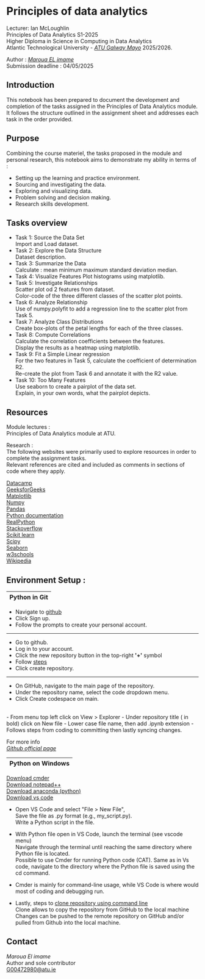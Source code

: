 # Principles of data analytics

Lecturer: Ian McLoughlin  
Principles of Data Analytics S1-2025  
Higher Diploma in Science in Computing in Data Analytics  
Atlantic Technological University - *[ATU Galway Mayo](https://www.atu.ie/)* 2025/2026.

Author : *[Maroua EL imame ](https://github.com/Maroua-El-Imame)*  
Submission deadline : 04/05/2025  

## Introduction

This notebook has been prepared to document the development and completion of the tasks assigned in the Principles of Data Analytics module.  
It follows the structure outlined in the assignment sheet and addresses each task in the order provided. 

## Purpose

Combining the course materiel, the tasks proposed in the module and personal research, this notebook aims to demonstrate my ability in terms of :

- Setting up the learning and practice environment.
- Sourcing and investigating the data.
- Exploring and visualizing data.
- Problem solving and decision making.
- Research skills development. 


## Tasks overview

*   Task 1: Source the Data Set   
    Import and Load dataset.  
*   Task 2: Explore the Data Structure   
    Dataset description.  
* Task 3: Summarize the Data  
    Calculate : mean minimum maximum standard deviation median.  
* Task 4: Visualize Features 
    Plot histograms using matplotlib.  
*   Task 5: Investigate Relationships   
    Scatter plot od 2 features from dataset.  
    Color-code of the three different classes of the scatter plot points.   
*   Task 6: Analyze Relationship  
    Use of numpy.polyfit to add a regression line to the scatter plot from Task 5.  
*   Task 7: Analyze Class Distributions  
    Create box-plots of the petal lengths for each of the three classes.    
*   Task 8: Compute Correlations    
    Calculate the correlation coefficients between the features.  
    Display the results as a heatmap using matplotlib.   
*   Task 9: Fit a Simple Linear regression  
    For the two features in Task 5, calculate the coefficient of determination R2.  
    Re-create the plot from Task 6 and annotate it with the R2 value.   
*   Task 10: Too Many Features  
    Use seaborn to create a pairplot of the data set.  
    Explain, in your own words, what the pairplot depicts.  

## Resources 

Module lectures :   
Principles of Data Analytics module at ATU.     

Research :  
The following websites were primarily used to explore resources in order to complete the assignment tasks.  
Relevant references are cited and included as comments in sections of code where they apply.

[Datacamp](https://app.datacamp.com/)  
[GeeksforGeeks](https://www.geeksforgeeks.org/)  
[Matplotlib](https://matplotlib.org/stable/api//)  
[Numpy](https://numpy.org/doc/stable/user/index.html/)  
[Pandas](https://pandas.pydata.org/docs/reference/index.html/)  
[Python documentation](https://docs.python.org/3/)  
[RealPython](https://realpython.com/)  
[Stackoverflow](https://stackoverflow.com/questions)  
[Scikit learn](https://scikit-learn.org/stable/index.html/)  
[Scipy](https://docs.scipy.org/doc/scipy//)  
[Seaborn](https://seaborn.pydata.org/api.html/)  
[w3schools](https://www.w3schools.com/)  
[Wikipedia](https://en.wikipedia.org/wiki/Coefficient_of_determination/)  


## Environment Setup :
| Python in Git     |
|----------|

- Navigate to [github](https://github.com/)
- Click Sign up.
- Follow the prompts to create your personal account.  
***  
- Go to github.
- Log in to your account.
- Click the new repository button in the top-right **'+'** symbol
- Follow [steps](https://docs.github.com/en/repositories/creating-and-managing-repositories/creating-a-new-repository)
- Click create repository.  
***
- On GitHub, navigate to the main page of the repository.
- Under the repository name, select the code dropdown menu.
- Click Create codespace on main.
<br /> 
- From menu top left click on View > Explorer  
- Under repository title ( in bold) click on New file  
- Lower case file name, then add .ipynb extension  
- Follows steps from coding to committing then lastly syncing changes.  

For more info  
*[Github official page](https://docs.github.com/en)*

| Python on Windows     |
|----------|

[Download cmder](https://cmder.app/)  
[Download notepad++](https://notepad-plus-plus.org/)  
[Download anaconda (python)](https://www.anaconda.com/download)   
[Download vs code](https://code.visualstudio.com/Download)


    
-   Open VS Code and select "File > New File",  
    Save the file as .py format (e.g., my_script.py).   
    Write a Python script in the file.  

-   With Python file open in VS Code, launch the terminal (see vscode menu)   
    Navigate through the terminal until reaching the same directory where Python file is located.  
    Possible to use Cmder for running Python code (CAT). Same as in Vs code, navigate to the directory where the Python file is saved using the cd command.  

-   Cmder is mainly for command-line usage, while VS Code is where would most of coding and debugging run.   
    
-   Lastly, steps to [clone repository using command line](https://docs.github.com/en/repositories/creating-and-managing-repositories/cloning-a-repository)   
    Clone allows to copy the repository from GitHub to the local machine   
    Changes can be pushed to the remote repository on GitHub and/or pulled from Github into the local machine.   


## Contact

*Maroua El imame*  
Author and sole contributor  
<G00472980@atu.ie>



